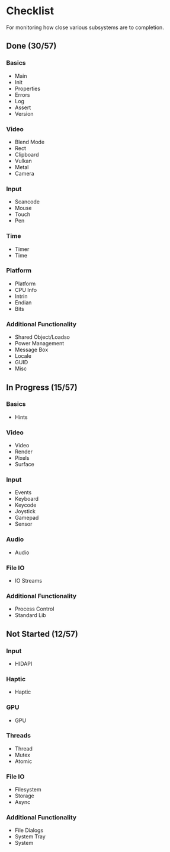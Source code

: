 # Checklist
For monitoring how close various subsystems are to completion.

## Done (30/57)

### Basics
* Main
* Init
* Properties
* Errors
* Log
* Assert
* Version

### Video
* Blend Mode
* Rect
* Clipboard
* Vulkan
* Metal
* Camera

### Input
* Scancode
* Mouse
* Touch
* Pen

### Time
* Timer
* Time

### Platform
* Platform
* CPU Info
* Intrin
* Endian
* Bits

### Additional Functionality
* Shared Object/Loadso
* Power Management
* Message Box
* Locale
* GUID
* Misc

## In Progress (15/57)

### Basics
* Hints

### Video
* Video
* Render
* Pixels
* Surface

### Input
* Events
* Keyboard
* Keycode
* Joystick
* Gamepad
* Sensor

### Audio
* Audio

### File IO
* IO Streams

### Additional Functionality
* Process Control
* Standard Lib

## Not Started (12/57)

### Input
* HIDAPI

### Haptic
* Haptic

### GPU
* GPU

### Threads
* Thread
* Mutex
* Atomic

### File IO
* Filesystem
* Storage
* Async

### Additional Functionality
* File Dialogs
* System Tray
* System
